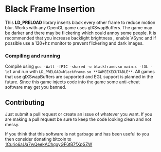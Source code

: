 # Black Frame Insertion
This **LD_PRELOAD** library inserts black every other frame to reduce motion blur. Works with any OpenGL game uses glXSwapBuffers. The game may be darker and there may be flickering which could annoy some people. It is recommended that you increase backlight brightness , enable VSync and if possible use a 120+hz monitor to prevent flickering and dark images.

### Compiling and running
Compile using `gcc -Wall -fPIC -shared -o blackframe.so main.c -lGL -ldl` and run with `LD_PRELOAD=blackframe.so **GAMEEXECUTABLE**`. All games that use glXSwapBuffers are supported and EGL support is planned in the future. Since this game injects code into the game some anti-cheat software may get you banned.

## Contributing
Just submit a pull request or create an issue of whatever you want. If you are making a pull request be sure to keep the code looking clean and not messy.

If you think that this software is not garbage and has been useful to you then consider donating bitcoin to 
[1Curio6aUa7wQeekAChqoyGF6tB7fXpSZW](https://blockchain.info/payment_request?address=1Curio6aUa7wQeekAChqoyGF6tB7fXpSZW&message=donating+to+Curi0)
